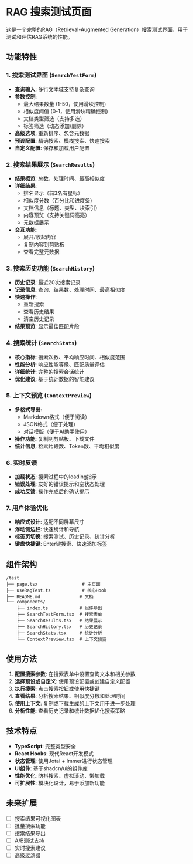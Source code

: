 # RAG 搜索测试页面

这是一个完整的RAG（Retrieval-Augmented Generation）搜索测试界面，用于测试和评估RAG系统的性能。

## 功能特性

### 1. 搜索测试界面 (`SearchTestForm`)
- **查询输入**: 多行文本域支持复杂查询
- **参数控制**: 
  - 最大结果数量 (1-50，使用滑块控制)
  - 相似度阈值 (0-1，使用滑块精确控制)
  - 文档类型筛选（支持多选）
  - 标签筛选（动态添加/删除）
- **高级选项**: 重新排序、包含元数据
- **预设配置**: 精确搜索、模糊搜索、快速搜索
- **自定义配置**: 保存和加载用户配置

### 2. 搜索结果展示 (`SearchResults`)
- **结果概览**: 总数、处理时间、最高相似度
- **详细结果**: 
  - 排名显示（前3名有星标）
  - 相似度分数（百分比和进度条）
  - 文档信息（标题、类型、块索引）
  - 内容预览（支持关键词高亮）
  - 元数据展示
- **交互功能**: 
  - 展开/收起内容
  - 复制内容到剪贴板
  - 查看完整元数据

### 3. 搜索历史功能 (`SearchHistory`)
- **历史记录**: 最近20次搜索记录
- **记录信息**: 查询、结果数、处理时间、最高相似度
- **快速操作**: 
  - 重新搜索
  - 查看历史结果
  - 清空历史记录
- **结果预览**: 显示最佳匹配片段

### 4. 搜索统计 (`SearchStats`)
- **核心指标**: 搜索次数、平均响应时间、相似度范围
- **性能分析**: 响应性能等级、匹配质量评估
- **详细统计**: 完整的搜索会话统计
- **优化建议**: 基于统计数据的智能建议

### 5. 上下文预览 (`ContextPreview`)
- **多格式导出**: 
  - Markdown格式（便于阅读）
  - JSON格式（便于处理）
  - 对话模版（便于AI助手使用）
- **操作功能**: 复制到剪贴板、下载文件
- **统计信息**: 检索片段数、Token数、平均相似度

### 6. 实时反馈
- **加载状态**: 搜索过程中的loading指示
- **错误处理**: 友好的错误提示和空状态处理
- **成功反馈**: 操作完成后的确认提示

### 7. 用户体验优化
- **响应式设计**: 适配不同屏幕尺寸
- **浮动侧边栏**: 快速统计和导航
- **标签页切换**: 搜索测试、历史记录、统计分析
- **键盘快捷键**: Enter键搜索、快速添加标签

## 组件架构

```
/test
├── page.tsx                 # 主页面
├── useRagTest.ts            # 核心Hook
├── README.md               # 文档
└── components/
    ├── index.ts            # 组件导出
    ├── SearchTestForm.tsx  # 搜索表单
    ├── SearchResults.tsx   # 结果展示
    ├── SearchHistory.tsx   # 历史记录
    ├── SearchStats.tsx     # 统计分析
    └── ContextPreview.tsx  # 上下文预览
```

## 使用方法

1. **配置搜索参数**: 在搜索表单中设置查询文本和相关参数
2. **选择预设或自定义**: 使用预设配置或创建自定义配置
3. **执行搜索**: 点击搜索按钮或使用快捷键
4. **查看结果**: 分析搜索结果、相似度分数和处理时间
5. **使用上下文**: 复制或下载生成的上下文用于进一步处理
6. **分析性能**: 查看历史记录和统计数据优化搜索策略

## 技术特点

- **TypeScript**: 完整类型安全
- **React Hooks**: 现代React开发模式
- **状态管理**: 使用Jotai + Immer进行状态管理
- **UI组件**: 基于shadcn/ui的组件库
- **性能优化**: 防抖搜索、虚拟滚动、懒加载
- **可扩展性**: 模块化设计，易于添加新功能

## 未来扩展

- [ ] 搜索结果可视化图表
- [ ] 批量搜索功能
- [ ] 搜索结果导出
- [ ] A/B测试支持
- [ ] 实时搜索建议
- [ ] 高级过滤器